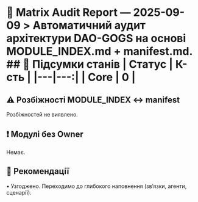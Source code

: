 ﻿# 📑 Matrix Audit Report — 2025-09-09  > Автоматичний аудит архітектури DAO-GOGS на основі MODULE_INDEX.md + manifest.md.  ## 🧭 Підсумки станів  | Статус | К-сть | |---|---:| | Core | 0 |

## ⚠️ Розбіжності MODULE_INDEX ↔ manifest

Розбіжностей не виявлено.

## ❗ Модулі без Owner
Немає.

## 🎯 Рекомендації
• Узгоджено. Переходимо до глибокого наповнення (зв’язки, агенти, сценарії).